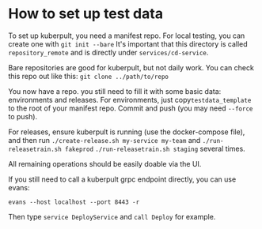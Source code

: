 # How to set up test data

To set up kuberpult, you need a manifest repo.
For local testing, you can create one with
`git init --bare`
It's important that this directory is called `repository_remote`
and is directly under `services/cd-service`.

Bare repositories are good for kuberpult, but not daily work.
You can check this repo out like this:
`git clone ../path/to/repo`

You now have a repo.
you still need to fill it with some basic data:
environments and releases.
For environments, just copy`testdata_template` to the root of your manifest repo.
Commit and push (you may need `--force` to push).

For releases, ensure kuberpult is running (use the docker-compose file),
and then run `./create-release.sh my-service my-team`
and `./run-releasetrain.sh fakeprod` `./run-releasetrain.sh staging` several times.

All remaining operations should be easily doable via the UI.

If you still need to call a kuberpult grpc endpoint directly, you can use evans:

`evans --host localhost --port 8443 -r`

Then type `service DeployService` and `call Deploy` for example.
